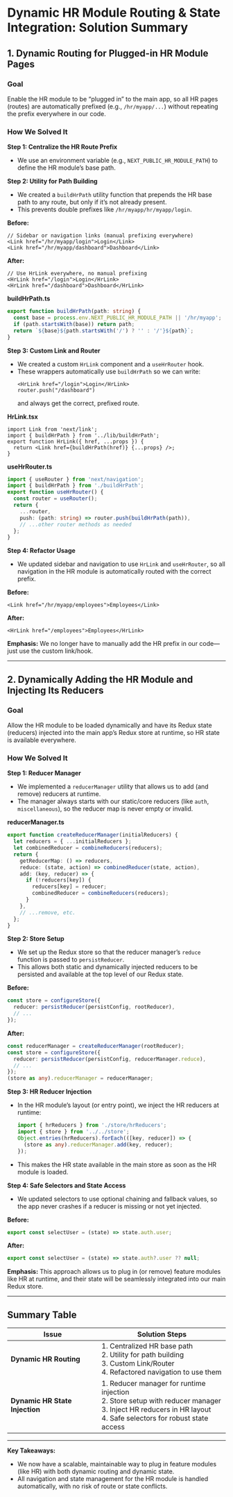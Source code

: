 # Dynamic HR Module Routing & State Integration: Solution Summary

## 1. Dynamic Routing for Plugged-in HR Module Pages

### Goal
Enable the HR module to be “plugged in” to the main app, so all HR pages (routes) are automatically prefixed (e.g., `/hr/myapp/...`) without repeating the prefix everywhere in our code.

### How We Solved It

**Step 1: Centralize the HR Route Prefix**
- We use an environment variable (e.g., `NEXT_PUBLIC_HR_MODULE_PATH`) to define the HR module’s base path.

**Step 2: Utility for Path Building**
- We created a `buildHrPath` utility function that prepends the HR base path to any route, but only if it’s not already present.
- This prevents double prefixes like `/hr/myapp/hr/myapp/login`.

**Before:**
```tsx
// Sidebar or navigation links (manual prefixing everywhere)
<Link href="/hr/myapp/login">Login</Link>
<Link href="/hr/myapp/dashboard">Dashboard</Link>
```

**After:**
```tsx
// Use HrLink everywhere, no manual prefixing
<HrLink href="/login">Login</HrLink>
<HrLink href="/dashboard">Dashboard</HrLink>
```

**buildHrPath.ts**
```ts
export function buildHrPath(path: string) {
  const base = process.env.NEXT_PUBLIC_HR_MODULE_PATH || '/hr/myapp';
  if (path.startsWith(base)) return path;
  return `${base}${path.startsWith('/') ? '' : '/'}${path}`;
}
```

**Step 3: Custom Link and Router**
- We created a custom `HrLink` component and a `useHrRouter` hook.
- These wrappers automatically use `buildHrPath` so we can write:
  ```tsx
  <HrLink href="/login">Login</HrLink>
  router.push("/dashboard")
  ```
  and always get the correct, prefixed route.

**HrLink.tsx**
```tsx
import Link from 'next/link';
import { buildHrPath } from '../lib/buildHrPath';
export function HrLink({ href, ...props }) {
  return <Link href={buildHrPath(href)} {...props} />;
}
```

**useHrRouter.ts**
```ts
import { useRouter } from 'next/navigation';
import { buildHrPath } from './buildHrPath';
export function useHrRouter() {
  const router = useRouter();
  return {
    ...router,
    push: (path: string) => router.push(buildHrPath(path)),
    // ...other router methods as needed
  };
}
```

**Step 4: Refactor Usage**
- We updated sidebar and navigation to use `HrLink` and `useHrRouter`, so all navigation in the HR module is automatically routed with the correct prefix.

**Before:**
```tsx
<Link href="/hr/myapp/employees">Employees</Link>
```
**After:**
```tsx
<HrLink href="/employees">Employees</HrLink>
```

**Emphasis:**
We no longer have to manually add the HR prefix in our code—just use the custom link/hook.

---

## 2. Dynamically Adding the HR Module and Injecting Its Reducers

### Goal
Allow the HR module to be loaded dynamically and have its Redux state (reducers) injected into the main app’s Redux store at runtime, so HR state is available everywhere.

### How We Solved It

**Step 1: Reducer Manager**
- We implemented a `reducerManager` utility that allows us to add (and remove) reducers at runtime.
- The manager always starts with our static/core reducers (like `auth`, `miscellaneous`), so the reducer map is never empty or invalid.

**reducerManager.ts**
```ts
export function createReducerManager(initialReducers) {
  let reducers = { ...initialReducers };
  let combinedReducer = combineReducers(reducers);
  return {
    getReducerMap: () => reducers,
    reduce: (state, action) => combinedReducer(state, action),
    add: (key, reducer) => {
      if (!reducers[key]) {
        reducers[key] = reducer;
        combinedReducer = combineReducers(reducers);
      }
    },
    // ...remove, etc.
  };
}
```

**Step 2: Store Setup**
- We set up the Redux store so that the reducer manager’s `reduce` function is passed to `persistReducer`.
- This allows both static and dynamically injected reducers to be persisted and available at the top level of our Redux state.

**Before:**
```ts
const store = configureStore({
  reducer: persistReducer(persistConfig, rootReducer),
  // ...
});
```
**After:**
```ts
const reducerManager = createReducerManager(rootReducer);
const store = configureStore({
  reducer: persistReducer(persistConfig, reducerManager.reduce),
  // ...
});
(store as any).reducerManager = reducerManager;
```

**Step 3: HR Reducer Injection**
- In the HR module’s layout (or entry point), we inject the HR reducers at runtime:
  ```ts
  import { hrReducers } from './store/hrReducers';
  import { store } from '../../store';
  Object.entries(hrReducers).forEach(([key, reducer]) => {
    (store as any).reducerManager.add(key, reducer);
  });
  ```
- This makes the HR state available in the main store as soon as the HR module is loaded.

**Step 4: Safe Selectors and State Access**
- We updated selectors to use optional chaining and fallback values, so the app never crashes if a reducer is missing or not yet injected.

**Before:**
```ts
export const selectUser = (state) => state.auth.user;
```
**After:**
```ts
export const selectUser = (state) => state.auth?.user ?? null;
```

**Emphasis:**
This approach allows us to plug in (or remove) feature modules like HR at runtime, and their state will be seamlessly integrated into our main Redux store.

---

## Summary Table

| Issue | Solution Steps |
|-------|---------------|
| **Dynamic HR Routing** | 1. Centralized HR base path<br>2. Utility for path building<br>3. Custom Link/Router<br>4. Refactored navigation to use them |
| **Dynamic HR State Injection** | 1. Reducer manager for runtime injection<br>2. Store setup with reducer manager<br>3. Inject HR reducers in HR layout<br>4. Safe selectors for robust state access |

---

**Key Takeaways:**
- We now have a scalable, maintainable way to plug in feature modules (like HR) with both dynamic routing and dynamic state.
- All navigation and state management for the HR module is handled automatically, with no risk of route or state conflicts.
